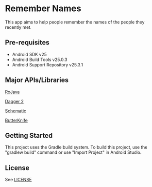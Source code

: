 Remember Names
========

This app aims to help people remember the names of the people they recently met.

Pre-requisites
--------------

- Android SDK v25
- Android Build Tools v25.0.3
- Android Support Repository v25.3.1

Major APIs/Libraries
---------------

[RxJava](https://github.com/codepath/android_guides/wiki/RxJava)

[Dagger 2](https://github.com/codepath/android_guides/wiki/Dependency-Injection-with-Dagger-2)

[Schematic](https://github.com/SimonVT/schematic)

[ButterKnife](https://github.com/codepath/android_guides/wiki/Reducing-View-Boilerplate-with-Butterknife)

Getting Started
---------------

This project uses the Gradle build system. To build this project, use the
"gradlew build" command or use "Import Project" in Android Studio.


## License
See [LICENSE](LICENSE)